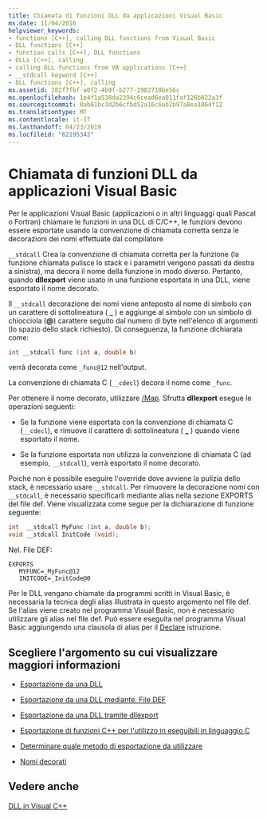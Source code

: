 ```yaml
---
title: Chiamata di funzioni DLL da applicazioni Visual Basic
ms.date: 11/04/2016
helpviewer_keywords:
- functions [C++], calling DLL functions from Visual Basic
- DLL functions [C++]
- function calls [C++], DLL functions
- DLLs [C++], calling
- calling DLL functions from VB applications [C++]
- __stdcall keyword [C++]
- DLL functions [C++], calling
ms.assetid: 282f7fbf-a0f2-4b9f-b277-1982710be56c
ms.openlocfilehash: 1e4f1a538da2394c6cead6ea011faf126b022a3f
ms.sourcegitcommit: 0ab61bc3d2b6cfbd52a16c6ab2b97a8ea1864f12
ms.translationtype: MT
ms.contentlocale: it-IT
ms.lasthandoff: 04/23/2019
ms.locfileid: "62195342"
---
```

# <a name="calling-dll-functions-from-visual-basic-applications"></a>Chiamata di funzioni DLL da applicazioni Visual Basic

Per le applicazioni Visual Basic (applicazioni o in altri linguaggi quali Pascal o Fortran) chiamare le funzioni in una DLL di C/C++, le funzioni devono essere esportate usando la convenzione di chiamata corretta senza le decorazioni dei nomi effettuate dal compilatore

`__stdcall` Crea la convenzione di chiamata corretta per la funzione (la funzione chiamata pulisce lo stack e i parametri vengono passati da destra a sinistra), ma decora il nome della funzione in modo diverso. Pertanto, quando **dllexport** viene usato in una funzione esportata in una DLL, viene esportato il nome decorato.

Il `__stdcall` decorazione dei nomi viene anteposto al nome di simbolo con un carattere di sottolineatura ( **\_** ) e aggiunge al simbolo con un simbolo di chiocciola (**\@**) carattere seguito dal numero di byte nell'elenco di argomenti (lo spazio dello stack richiesto). Di conseguenza, la funzione dichiarata come:

```C
int __stdcall func (int a, double b)
```

verrà decorata come `_func@12` nell'output.

La convenzione di chiamata C (`__cdecl`) decora il nome come `_func`.

Per ottenere il nome decorato, utilizzare [/Map](reference/map-generate-mapfile.md). Sfrutta **dllexport** esegue le operazioni seguenti:

- Se la funzione viene esportata con la convenzione di chiamata C (`__cdecl`), e rimuove il carattere di sottolineatura ( **\_** ) quando viene esportato il nome.

- Se la funzione esportata non utilizza la convenzione di chiamata C (ad esempio, `__stdcall`), verrà esportato il nome decorato.

Poiché non è possibile eseguire l'override dove avviene la pulizia dello stack, è necessario usare `__stdcall`. Per rimuovere la decorazione nomi con `__stdcall`, è necessario specificarli mediante alias nella sezione EXPORTS del file def. Viene visualizzata come segue per la dichiarazione di funzione seguente:

```C
int  __stdcall MyFunc (int a, double b);
void __stdcall InitCode (void);
```

Nel. File DEF:

```
EXPORTS
   MYFUNC=_MyFunc@12
   INITCODE=_InitCode@0
```

Per le DLL vengano chiamate da programmi scritti in Visual Basic, è necessaria la tecnica degli alias illustrata in questo argomento nel file def. Se l'alias viene creato nel programma Visual Basic, non è necessario utilizzare gli alias nel file def. Può essere eseguita nel programma Visual Basic aggiungendo una clausola di alias per il [Declare](/dotnet/visual-basic/language-reference/statements/declare-statement) istruzione.

## <a name="what-do-you-want-to-know-more-about"></a>Scegliere l'argomento su cui visualizzare maggiori informazioni

- [Esportazione da una DLL](exporting-from-a-dll.md)

- [Esportazione da una DLL mediante. File DEF](exporting-from-a-dll-using-def-files.md)

- [Esportazione da una DLL tramite dllexport](exporting-from-a-dll-using-declspec-dllexport.md)

- [Esportazione di funzioni C++ per l'utilizzo in eseguibili in linguaggio C](exporting-cpp-functions-for-use-in-c-language-executables.md)

- [Determinare quale metodo di esportazione da utilizzare](determining-which-exporting-method-to-use.md)

- [Nomi decorati](reference/decorated-names.md)

## <a name="see-also"></a>Vedere anche

[DLL in Visual C++](dlls-in-visual-cpp.md)
